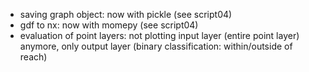 * saving graph object: now with pickle (see script04)
* gdf to nx: now with momepy (see script04)
* evaluation of point layers: not plotting input layer (entire point layer) anymore, only output layer (binary classification: within/outside of reach)